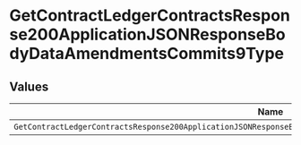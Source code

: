 # GetContractLedgerContractsResponse200ApplicationJSONResponseBodyDataAmendmentsCommits9Type


## Values

| Name                                                                                                               | Value                                                                                                              |
| ------------------------------------------------------------------------------------------------------------------ | ------------------------------------------------------------------------------------------------------------------ |
| `GetContractLedgerContractsResponse200ApplicationJSONResponseBodyDataAmendmentsCommits9TypePostpaidCommitRollover` | POSTPAID_COMMIT_ROLLOVER                                                                                           |